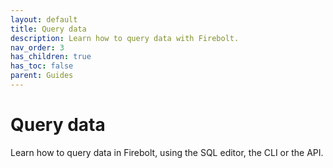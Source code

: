 ```yaml
---
layout: default
title: Query data
description: Learn how to query data with Firebolt.
nav_order: 3
has_children: true
has_toc: false
parent: Guides
---
```


# Query data

Learn how to query data in Firebolt, using the SQL editor, the CLI or the API. 